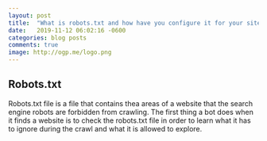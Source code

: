 ```yaml
---
layout: post
title:  "What is robots.txt and how have you configure it for your site?"
date:   2019-11-12 06:02:16 -0600
categories: blog posts
comments: true
image: http://ogp.me/logo.png
---
```


## Robots.txt

Robots.txt file is a file that contains thea areas of a website that the search engine robots are forbidden from crawling. The first thing a bot does when it finds a website is to check the robots.txt file in order to learn what it has to ignore during the crawl and what it is allowed to explore.


